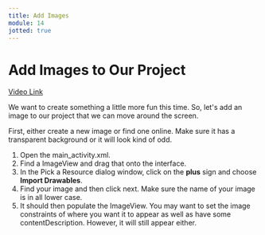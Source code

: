 ```yaml
---
title: Add Images
module: 14
jotted: true
---
```


# Add Images to Our Project

<a href="https://umontana.zoom.us/rec/play/7JR5cuCsrGk3HdyW4QSDVKcqW47rfaysgyIa-vdexBngUCYBY1WhZ7QVY-f-pK_Mf8NBWMYKIKccXTqR?continueMode=true&_x_zm_rtaid=G4Add6vVSduO6RsyHuAu_A.1586561511718.8a343e83de4846f70f0030d0dc81d501&_x_zm_rhtaid=994">Video Link</a>

We want to create something a little more fun this time.  So, let's add an image to our project that we can move around the screen.

First, either create a new image or find one online.  Make sure it has a transparent background or it will look kind of odd.

1. Open the main_activity.xml.  
2. Find a ImageView and drag that onto the interface.
3. In the Pick a Resource dialog window, click on the **plus** sign and choose **Import Drawables**. 
4. Find your image and then click next. Make sure the name of your image is in all lower case.  
5. It should then populate the ImageView.  You may want to set the image constraints of where you want it to appear as well as have some contentDescription.  However, it will still appear either.

